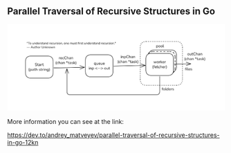 ## Parallel Traversal of Recursive Structures in Go

![design](https://github.com/andrey-matveyev/go-sample-recursion/blob/master/design.png)

More information you can see at the link:

https://dev.to/andrey_matveyev/parallel-traversal-of-recursive-structures-in-go-12kn